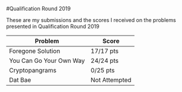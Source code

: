#Qualification Round 2019

These are my submissions and the scores I received on the problems presented in Qualification Round 2019

| Problem                 | Score         |
|-------------------------|---------------|
| Foregone Solution       | 17/17 pts     |
| You Can Go Your Own Way | 24/24 pts     |
| Cryptopangrams          | 0/25 pts      |
| Dat Bae                 | Not Attempted |